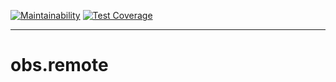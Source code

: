 [![Maintainability](https://api.codeclimate.com/v1/badges/a18e4aa29cf715633c94/maintainability)](https://codeclimate.com/github/stuf/obs.remote/maintainability)
[![Test Coverage](https://api.codeclimate.com/v1/badges/a18e4aa29cf715633c94/test_coverage)](https://codeclimate.com/github/stuf/obs.remote/test_coverage)

---

# obs.remote

